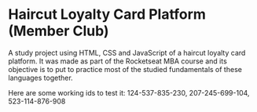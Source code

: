 # Haircut Loyalty Card Platform (Member Club)
A study project using HTML, CSS and JavaScript of a haircut loyalty card platform. It was made as part of the Rocketseat MBA course and its objective is to put to practice most of the studied fundamentals of these languages together.

Here are some working ids to test it: 124-537-835-230, 207-245-699-104, 523-114-876-908
